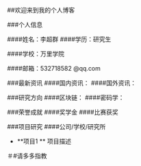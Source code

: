 ##欢迎来到我的个人博客



###个人信息

####姓名：李超群
####学历：研究生

####学校：万里学院

####邮箱：532718582 @qq.com


###最新资讯
####国内资讯：
####国外资讯：


###研究方向
####区块链：
####密码学：


###荣誉成就
####奖学金
####比赛获奖

###项目研究
####公司/学校/研究所
- **项目1 **
项目描述






＃#请多多指教
